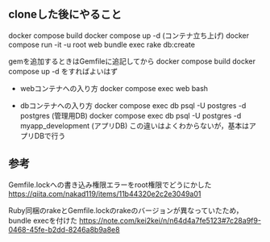 ## cloneした後にやること
docker compose build
docker compose up -d  (コンテナ立ち上げ)
docker compose run -it -u root web bundle exec rake db:create

gemを追加するときはGemfileに追記してから
docker compose build
docker compose up -d
をすればよいはず

- webコンテナへの入り方
docker compose exec web bash

- dbコンテナへの入り方
docker compose exec db psql -U postgres -d postgres  (管理用DB)
docker compose exec db psql -U postgres -d myapp_development  (アプリDB)
この違いはよくわからないが，基本はアプリDBで行う

## 参考
Gemfile.lockへの書き込み権限エラーをroot権限でどうにかした
https://qiita.com/nakad119/items/11b44320e2c2e3049a01

Ruby同梱のrakeとGemfile.lockのrakeのバージョンが異なっていたため，bundle execを付けた
https://note.com/kei2kei/n/n64d4a7fe5123#7c28a9f9-0468-45fe-b2dd-8246a8b9a8e8